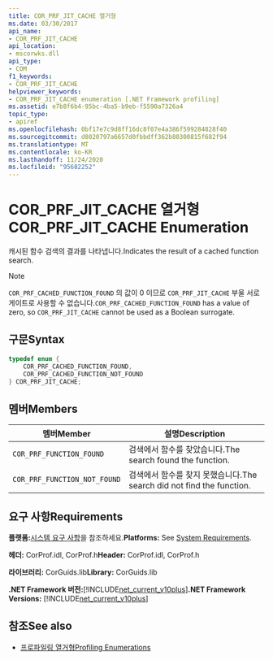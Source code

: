 ```yaml
---
title: COR_PRF_JIT_CACHE 열거형
ms.date: 03/30/2017
api_name:
- COR_PRF_JIT_CACHE
api_location:
- mscorwks.dll
api_type:
- COM
f1_keywords:
- COR_PRF_JIT_CACHE
helpviewer_keywords:
- COR_PRF_JIT_CACHE enumeration [.NET Framework profiling]
ms.assetid: e7b8f6b4-95bc-4ba5-b9eb-f5590a7326a4
topic_type:
- apiref
ms.openlocfilehash: 0bf17e7c9d8ff16dc8f07e4a386f599284828f40
ms.sourcegitcommit: d8020797a6657d0fbbdff362b80300815f682f94
ms.translationtype: MT
ms.contentlocale: ko-KR
ms.lasthandoff: 11/24/2020
ms.locfileid: "95682252"
---
```

# <a name="cor_prf_jit_cache-enumeration"></a><span data-ttu-id="37f08-102">COR_PRF_JIT_CACHE 열거형</span><span class="sxs-lookup"><span data-stu-id="37f08-102">COR_PRF_JIT_CACHE Enumeration</span></span>

<span data-ttu-id="37f08-103">캐시된 함수 검색의 결과를 나타냅니다.</span><span class="sxs-lookup"><span data-stu-id="37f08-103">Indicates the result of a cached function search.</span></span>  
  
> [!NOTE]
> <span data-ttu-id="37f08-104">`COR_PRF_CACHED_FUNCTION_FOUND` 의 값이 0 이므로 `COR_PRF_JIT_CACHE` 부울 서로게이트로 사용할 수 없습니다.</span><span class="sxs-lookup"><span data-stu-id="37f08-104">`COR_PRF_CACHED_FUNCTION_FOUND` has a value of zero, so `COR_PRF_JIT_CACHE` cannot be used as a Boolean surrogate.</span></span>  
  
## <a name="syntax"></a><span data-ttu-id="37f08-105">구문</span><span class="sxs-lookup"><span data-stu-id="37f08-105">Syntax</span></span>  
  
```cpp  
typedef enum {  
    COR_PRF_CACHED_FUNCTION_FOUND,  
    COR_PRF_CACHED_FUNCTION_NOT_FOUND  
} COR_PRF_JIT_CACHE;  
```  
  
## <a name="members"></a><span data-ttu-id="37f08-106">멤버</span><span class="sxs-lookup"><span data-stu-id="37f08-106">Members</span></span>  
  
|<span data-ttu-id="37f08-107">멤버</span><span class="sxs-lookup"><span data-stu-id="37f08-107">Member</span></span>|<span data-ttu-id="37f08-108">설명</span><span class="sxs-lookup"><span data-stu-id="37f08-108">Description</span></span>|  
|------------|-----------------|  
|`COR_PRF_FUNCTION_FOUND`|<span data-ttu-id="37f08-109">검색에서 함수를 찾았습니다.</span><span class="sxs-lookup"><span data-stu-id="37f08-109">The search found the function.</span></span>|  
|`COR_PRF_FUNCTION_NOT_FOUND`|<span data-ttu-id="37f08-110">검색에서 함수를 찾지 못했습니다.</span><span class="sxs-lookup"><span data-stu-id="37f08-110">The search did not find the function.</span></span>|  
  
## <a name="requirements"></a><span data-ttu-id="37f08-111">요구 사항</span><span class="sxs-lookup"><span data-stu-id="37f08-111">Requirements</span></span>  

 <span data-ttu-id="37f08-112">**플랫폼:**[시스템 요구 사항](../../get-started/system-requirements.md)을 참조하세요.</span><span class="sxs-lookup"><span data-stu-id="37f08-112">**Platforms:** See [System Requirements](../../get-started/system-requirements.md).</span></span>  
  
 <span data-ttu-id="37f08-113">**헤더:** CorProf.idl, CorProf.h</span><span class="sxs-lookup"><span data-stu-id="37f08-113">**Header:** CorProf.idl, CorProf.h</span></span>  
  
 <span data-ttu-id="37f08-114">**라이브러리:** CorGuids.lib</span><span class="sxs-lookup"><span data-stu-id="37f08-114">**Library:** CorGuids.lib</span></span>  
  
 <span data-ttu-id="37f08-115">**.NET Framework 버전:**[!INCLUDE[net_current_v10plus](../../../../includes/net-current-v10plus-md.md)]</span><span class="sxs-lookup"><span data-stu-id="37f08-115">**.NET Framework Versions:** [!INCLUDE[net_current_v10plus](../../../../includes/net-current-v10plus-md.md)]</span></span>  
  
## <a name="see-also"></a><span data-ttu-id="37f08-116">참조</span><span class="sxs-lookup"><span data-stu-id="37f08-116">See also</span></span>

- [<span data-ttu-id="37f08-117">프로파일링 열거형</span><span class="sxs-lookup"><span data-stu-id="37f08-117">Profiling Enumerations</span></span>](profiling-enumerations.md)
